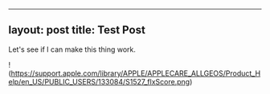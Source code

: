 
---
layout: post
title: Test Post
---

Let's see if I can make this thing work. 

!(https://support.apple.com/library/APPLE/APPLECARE_ALLGEOS/Product_Help/en_US/PUBLIC_USERS/133084/S1527_flxScore.png)
